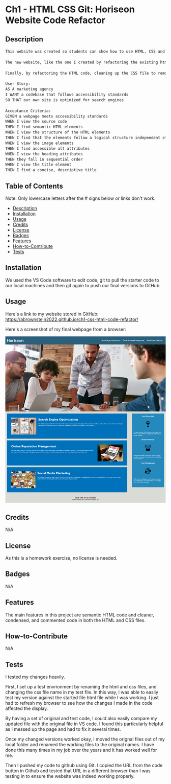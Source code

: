 # Ch1 - HTML CSS Git: Horiseon Website Code Refactor

## Description

```md
This website was created so students can show how to use HTML, CSS and Git as a lesson in Refactoring.  The html and css files needed to be refactored because the original versions weren't written using semantic HTML.  If the original website had been real, handicapped people would have had a hard time using it.  

The new website, like the one I created by refactoring the existing html and css files, will now be accessible to all users.  Plus, the semantic language used in my version will also make my website better optimized for search engines.  

Finally, by refactoring the HTML code, cleaning up the CSS file to remove redundancy, and organizing the file better, future web developers looking at my code would appreciate the improved logic and comments.  
 
User Story:
AS A marketing agency
I WANT a codebase that follows accessibility standards
SO THAT our own site is optimized for search engines

Acceptance Criteria:
GIVEN a webpage meets accessibility standards
WHEN I view the source code
THEN I find semantic HTML elements
WHEN I view the structure of the HTML elements
THEN I find that the elements follow a logical structure independent of styling and positioning
WHEN I view the image elements
THEN I find accessible alt attributes
WHEN I view the heading attributes
THEN they fall in sequential order
WHEN I view the title element
THEN I find a concise, descriptive title
```

## Table of Contents

Note: Only lowercase letters after the # signs below or links don't work.
- [Description](#description)
- [Installation](#installation)
- [Usage](#usage)
- [Credits](#credits)
- [License](#license)
- [Badges](#badges)
- [Features](#features)
- [How-to-Contribute](#how-to-contribute)
- [Tests](tests)

## Installation

We used the VS Code software to edit code, git to pull the starter code to our local machines and then git again to push our final versions to GitHub.  

## Usage

Here's a link to my website stored in GitHub:
https://abrownstein2022.github.io/ch1-css-html-code-refactor/

Here's a screenshot of my final webpage from a browser:
    
![website-image](assets/images/Mod1Website.png)
    

## Credits
N/A

## License

As this is a homework exercise, no license is needed.

## Badges

N/A

## Features

The main features in this project are semantic HTML code and cleaner, condensed, and commented code in both the HTML and CSS files.

## How-to-Contribute

N/A

## Tests

I tested my changes heavily.  

First, I set up a test envrionment by renaming the html and css files, and changing the css file name in my test file.  In this way, I was able to easily test my version against the started file html file while I was working.  I just had to refresh my browser to see how the changes I made in the code affected the display.  

By having a set of original and test code, I could also easily compare my updated file with the original file in VS code.  I found this particularly helpful as I messed up the page and had to fix it several times.

Once my changed versions worked okay, I moved the orignal files out of my local folder and renamed the working files to the original names.  I have done this many times in my job over the years and it has worked well for me.

Then I pushed my code to github using Git.  I copied the URL from the code button in Github and tested that URL in a different browser than I was testing in to ensure the website was indeed working properly.